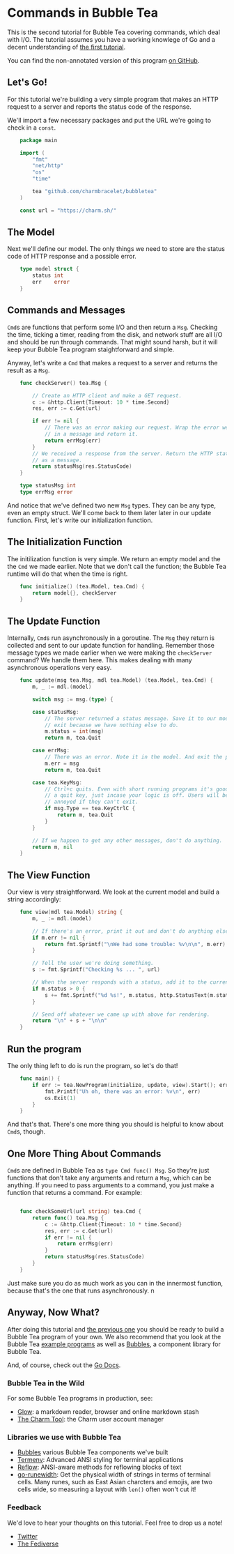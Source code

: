 Commands in Bubble Tea
======================

This is the second tutorial for Bubble Tea covering commands, which deal with
I/O. The tutorial assumes you have a working knowlege of Go and a decent
understanding of [the first tutorial][basics].

You can find the non-annotated version of this program [on GitHub][source].

[basics]: http://github.com/charmbracelet/bubbletea/tree/master/tutorials/basics
[source]: https://github.com/charmbracelet/bubbletea/master/tutorials/commands

## Let's Go!

For this tutorial we're building a very simple program that makes an HTTP
request to a server and reports the status code of the response.

We'll import a few necessary packages and put the URL we're going to check in
a `const`.

```go
    package main

    import (
        "fmt"
        "net/http"
        "os"
        "time"

        tea "github.com/charmbracelet/bubbletea"
    )

    const url = "https://charm.sh/"
```

## The Model

Next we'll define our model. The only things we need to store are the status
code of HTTP response and a possible error.

```go
    type model struct {
        status int
        err    error
    }
```

## Commands and Messages

`Cmd`s are functions that perform some I/O and then return a `Msg`. Checking the
time, ticking a timer, reading from the disk, and network stuff are all I/O and
should be run through commands. That might sound harsh, but it will keep your
Bubble Tea program staightforward and simple.

Anyway, let's write a `Cmd` that makes a request to a server and returns the
result as a `Msg`.

```go
    func checkServer() tea.Msg {

        // Create an HTTP client and make a GET request.
        c := &http.Client{Timeout: 10 * time.Second}
        res, err := c.Get(url)

        if err != nil {
            // There was an error making our request. Wrap the error we received
            // in a message and return it.
            return errMsg(err)
        }
        // We received a response from the server. Return the HTTP status code
        // as a message.
        return statusMsg(res.StatusCode)
    }

    type statusMsg int
    type errMsg error
```

And notice that we've defined two new `Msg` types. They can be any type, even
an empty struct. We'll come back to them later later in our update function.
First, let's write our initialization function.

## The Initialization Function

The initilization function is very simple. We return an empty model and the
the `Cmd` we made earlier. Note that we don't call the function; the Bubble Tea
runtime will do that when the time is right.

```go
    func initialize() (tea.Model, tea.Cmd) {
        return model{}, checkServer
    }
```

## The Update Function

Internally, `Cmd`s run asynchronously in a goroutine. The `Msg` they return is
collected and sent to our update function for handling. Remember those message
types we made earlier when we were making the `checkServer` command? We handle
them here. This makes dealing with many asynchronous operations very easy.

```go
    func update(msg tea.Msg, mdl tea.Model) (tea.Model, tea.Cmd) {
        m, _ := mdl.(model)

        switch msg := msg.(type) {

        case statusMsg:
            // The server returned a status message. Save it to our model. Also
            // exit because we have nothing else to do.
            m.status = int(msg)
            return m, tea.Quit

        case errMsg:
            // There was an error. Note it in the model. And exit the program.
            m.err = msg
            return m, tea.Quit

        case tea.KeyMsg:
            // Ctrl+c quits. Even with short running programs it's good to have
            // a quit key, just incase your logic is off. Users will be very
            // annoyed if they can't exit.
            if msg.Type == tea.KeyCtrlC {
                return m, tea.Quit
            }
        }

        // If we happen to get any other messages, don't do anything.
        return m, nil
    }
```

## The View Function

Our view is very straightforward. We look at the current model and build a
string accordingly:

```go
    func view(mdl tea.Model) string {
        m, _ := mdl.(model)

        // If there's an error, print it out and don't do anything else.
        if m.err != nil {
            return fmt.Sprintf("\nWe had some trouble: %v\n\n", m.err)
        }

        // Tell the user we're doing something.
        s := fmt.Sprintf("Checking %s ... ", url)

        // When the server responds with a status, add it to the current line.
        if m.status > 0 {
            s += fmt.Sprintf("%d %s!", m.status, http.StatusText(m.status))
        }

        // Send off whatever we came up with above for rendering.
        return "\n" + s + "\n\n"
    }
```

## Run the program

The only thing left to do is run the program, so let's do that!

```go
    func main() {
        if err := tea.NewProgram(initialize, update, view).Start(); err != nil {
            fmt.Printf("Uh oh, there was an error: %v\n", err)
            os.Exit(1)
        }
    }
```

And that's that. There's one more thing you should is helpful to know about
`Cmd`s, though.

## One More Thing About Commands

`Cmd`s are defined in Bubble Tea as `type Cmd func() Msg`. So they're just
functions that don't take any arguments and return a `Msg`, which can be
anything. If you need to pass arguments to a command, you just make a function
that returns a command. For example:

```go

    func checkSomeUrl(url string) tea.Cmd {
        return func() tea.Msg {
            c := &http.Client{Timeout: 10 * time.Second}
            res, err := c.Get(url)
            if err != nil {
                return errMsg(err)
            }
            return statusMsg(res.StatusCode)
        }
    }

```

Just make sure you do as much work as you can in the innermost function, because
that's the one that runs asynchronously.
n
## Anyway, Now What?

After doing this tutorial and [the previous one][basics] you should be ready to
build a Bubble Tea program of your own.  We also recommend that you look at the
Bubble Tea [example programs][examples] as well as [Bubbles][bubbles],
a component library for Bubble Tea.

And, of course, check out the [Go Docs][docs].

### Bubble Tea in the Wild

For some Bubble Tea programs in production, see:

* [Glow](https://github.com/charmbracelet/glow): a markdown reader, browser and online markdown stash
* [The Charm Tool](https://github.com/charmbracelet/charm): the Charm user account manager

[examples]: http://github.com/charmbracelet/bubbletea/tree/master/examples
[docs]: https://pkg.go.dev/github.com/charmbracelet/glow?tab=doc
[bubbles]: https://github.com/charmbracelet/bubbles

### Libraries we use with Bubble Tea

* [Bubbles][bubbles] various Bubble Tea components we've built
* [Termenv][termenv]: Advanced ANSI styling for terminal applications
* [Reflow][reflow]: ANSI-aware methods for reflowing blocks of text
* [go-runewidth][runewidth]: Get the physical width of strings in terms of terminal cells. Many runes, such as East Asian charcters and emojis, are two cells wide, so measuring a layout with `len()` often won't cut it!

[termenv]: https://github.com/muesli/termenv
[reflow]: https://github.com/muesli/reflow
[bubbles]: https://github.com/charmbracelet/bubbles
[runewidth]: https://github.com/mattn/go-runewidth

### Feedback

We'd love to hear your thoughts on this tutorial. Feel free to drop us a note!

* [Twitter](https://twitter.com/charmcli)
* [The Fediverse](https://mastodon.technology/@charm)
